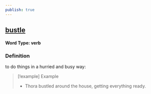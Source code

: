 ```yaml
---
publish: true
---
```

## [bustle](https://dictionary.cambridge.org/dictionary/english/bustle)

#### Word Type: verb
### Definition
to do things in a hurried and busy way:

>[!example] Example
> - Thora bustled around the house, getting everything ready.

